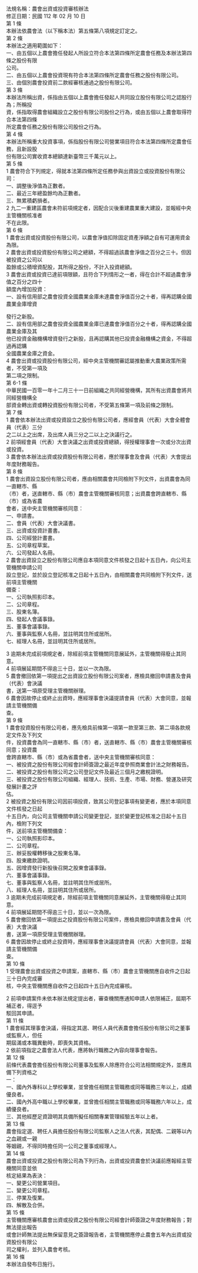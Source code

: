 法規名稱：農會出資或投資審核辦法  
修正日期：民國 112 年 02 月 10 日  
第 1 條  
本辦法依農會法（以下稱本法）第五條第八項規定訂定之。  
第 2 條  
本辦法之適用範圍如下：  
一、由五個以上農會擔任發起人所設立符合本法第四條所定農會任務及本辦法第四條之股份有限  
公司。  
二、由五個以上農會投資現有符合本法第四條所定農會任務之股份有限公司。  
三、由個別農會投資前二款經審核通過之股份有限公司。  
第 3 條  
本辦法所稱出資，係指由五個以上農會擔任發起人共同設立股份有限公司之認股行為；所稱投  
資，係指取得農會組織設立之股份有限公司股份之行為，或由五個以上農會取得符合本法第四條  
所定農會任務之股份有限公司股份之行為。  
第 4 條  
本辦法所稱重大投資事項，係指股份有限公司營業項目符合本法第四條所定農會任務，且新設股  
份有限公司實收資本總額達新臺幣三千萬元以上。  
第 5 條  
1 農會符合下列規定，得就本法第四條所定任務參與出資設立或投資股份有限公司：  
一、調整後淨值為正數者。  
二、最近三年總盈餘均為正數者。  
三、無累積虧損者。  
2 九二一重建區農會未符前項規定者，因配合災後重建農業重大建設，並報經中央主管機關核准者  
不在此限。  
第 6 條  
1 農會出資或投資股份有限公司，以農會淨值扣除固定資產淨額之自有可運用資金為限。  
2 農會出資或投資股份有限公司之總額，不得超過該農會淨值之百分之三十。但因被投資之公司以  
盈餘或公積增資配股，其所得之股份，不計入投資總額。  
3 農會出資或投資已達前項限額，且符合下列情形之一者，得在合計不超過農會淨值之百分之四十  
額度內增加投資：  
一、設有信用部之農會投資全國農業金庫未達農會淨值百分之十者，得再認購全國農業金庫增資  


發行之新股。  
二、設有信用部之農會投資全國農業金庫已達農會淨值百分之十者，得再認購全國農業金庫及其  
他已投資金融機構增資發行之新股，且再認購其他已投資金融機構之資金，不得超過再認購  
全國農業金庫之資金。  
4 農會出資或投資股份有限公司，經中央主管機關審認屬推動重大農業政策所需者，不受第一項及  
第二項之限制。  
第 6-1 條  
中華民國一百零一年十二月三十一日前組織之共同經營機構，其所有出資農會將共同經營機構全  
部資金轉出資或轉投資股份有限公司者，不受第五條第一項及前條之限制。  
第 7 條  
1 農會依本辦法出資或投資設立之股份有限公司者，應經會員（代表）大會全體會員（代表）三分  
之二以上之出席，及出席人員三分之二以上之決議行之。  
2 前項經會員（代表）大會決議之出資或投資總額，得授權理事會一次或分次出資或投資。  
3 農會依本辦法出資或投資股份有限公司者，應於理事會及會員（代表）大會提出年度財務報告。  
第 8 條  
1 農會出資設立股份有限公司者，應由相關農會共同檢附下列文件，出資農會為同一直轄市、縣  
（市）者，送直轄市、縣（市）農會主管機關審核同意；出資農會跨直轄市、縣（市）或為省農  
會者，送中央主管機關審核同意：  
一、申請書。  
二、會員（代表）大會決議書。  
三、出資或投資計畫書。  
四、公司經營計畫書。  
五、公司章程草案。  
六、公司發起人名冊。  
2 農會出資設立之股份有限公司應自本項同意文件核發之日起十五日內，向公司主管機關申請公司  
設立登記，並於設立登記核准之日起十五日內，由相關農會共同檢附下列文件，送前項主管機關  
備查：  
一、公司執照影印本。  
二、公司章程。  
三、股東名簿。  
四、發起人會議事錄。  
五、董事會議事錄。  
六、董事與監察人名冊，並註明其住所或居所。  
七、經理人名冊，並註明其住所或居所。  


3 逾期未完成前項規定者，除經前項主管機關同意展延外，主管機關得廢止其同意。  
4 前項展延期間不得逾三十日，並以一次為限。  
5 農會撤回依第一項提出之出資設立股份有限公司案者，應檢具撤回申請書及會員（代表）會決議  
書，送第一項原受理主管機關辦理。  
6 農會因故停止或終止出資時，應經理事會決議提請會員（代表）大會同意，並報請主管機關備  
查。  
第 9 條  
1 農會投資股份有限公司者，應先檢具前條第一項第一款至第三款、第二項各款規定文件及下列文  
件，投資農會為同一直轄市、縣（市）者，送直轄市、縣（市）農會主管機關審核同意；投資農  
會跨直轄市、縣（市）或為省農會者，送中央主管機關審核同意：  
一、被投資之股份有限公司經會計師簽證之最近年度參照商業會計法之財務報告。  
二、被投資之股份有限公司之公司登記文件及最近三個月之繳稅證明。  
三、被投資之股份有限公司組織、經理人、技術、生產、市場、財務、營運及研究發展計畫之評  
估。  
2 被投資之股份有限公司因前項投資，致其公司登記事項有變更者，應於本項同意文件核發之日起  
十五日內，向公司主管機關申請公司變更登記，並於變更登記核准之日起十五日內，檢附下列文  
件，送前項主管機關備查：  
一、公司執照影印本。  
二、公司章程。  
三、辦妥股權轉移後之股東名簿。  
四、股東繳款證明。  
五、因增資發行新股後召開之股東會議事錄。  
六、董事會議事錄。  
七、董事與監察人名冊，並註明其住所或居所。  
八、經理人名冊，並註明其住所或居所。  
3 逾期未完成前項規定者，除經前項主管機關同意展延外，主管機關得廢止其同意。  
4 前項展延期間不得逾三十日，並以一次為限。  
5 農會撤回依第一項提出之投資股份有限公司案件，應檢具撤回申請書及會員（代表）大會決議  
書，送第一項原受理主管機關辦理。  
6 農會因故停止或終止投資時，應經理事會決議提請會員（代表）大會同意，並報請主管機關備  
查。  
第 10 條  
1 受理農會出資或投資之申請案，直轄市、縣（市）農會主管機關應自收件之日起三十日內完成審  
核，中央主管機關應自收件之日起四十五日內完成審核。  


2 前項申請案件未依本辦法規定提出者，審查機關應通知申請人依限補正，屆期不補正者，得逕予  
駁回其申請。  
第 11 條  
1 農會經其理事會決議，得指定其選、聘任人員代表農會擔任股份有限公司之董事或監察人，但任  
期屆滿或本職異動時，即喪失其資格。  
2 依前項指定之農會法人代表，應將執行職務之內容向理事會報告。  
第 12 條  
前條代表農會擔任股份有限公司董事及監察人除應符合公司法相關規定外，並應具備下列資格之  
一：  
一、國內外專科以上學校畢業，並曾擔任相關主管職務或同等職務三年以上，成績優良者。  
二、國內外高中職以上學校畢業，並曾擔任相關主管職務或同等職務六年以上，成績優良者。  
三、其他經歷足資證明其具備所擬任相關專業管理經驗五年以上者。  
第 13 條  
農會指定選、聘任人員擔任股份有限公司監察人之法人代表，其配偶、二親等以內之血親或一親  
等姻親，不得同時擔任同一公司之董事或經理人。  
第 14 條  
農會出資或投資之股份有限公司為下列行為，出資或投資農會於決議前應報經主管機關同意並依  
核定結果為表決：  
一、變更公司營業項目。  
二、變更公司章程。  
三、停業及復業。  
四、解散及合併。  
第 15 條  
主管機關應審核農會出資或投資之股份有限公司經會計師簽證之年度財務報告；對無法提出報告  
或會計師無法提出無保留意見之簽證報告者，主管機關應停止農會五年內出資或投資股份有限公  
司之權利，並列入農會考核。  
第 16 條  
本辦法自發布日施行。  


